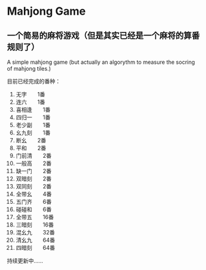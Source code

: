 # Mahjong Game

## 一个简易的麻将游戏（但是其实已经是一个麻将的算番规则了）  
A simple mahjong game (but actually an algorythm to measure the socring of mahjong tiles.)   

目前已经完成的番种：  
1. 无字&emsp;&emsp;1番   
2. 连六&emsp;&emsp;1番
3. 喜相逢&emsp;&emsp;1番
4. 四归一&emsp;&emsp;1番
5. 老少副&emsp;&emsp;1番
6. 幺九刻&emsp;&emsp;1番
7. 断幺&emsp;&emsp;2番
8. 平和&emsp;&emsp;2番
9. 门前清&emsp;&emsp;2番
10. 一般高&emsp;&emsp;2番
11. 缺一门&emsp;&emsp;2番
12. 双暗刻&emsp;&emsp;2番
13. 双同刻&emsp;&emsp;2番
14. 全带幺&emsp;&emsp;4番
15. 五门齐&emsp;&emsp;6番
16. 碰碰和&emsp;&emsp;6番
17. 全带五&emsp;&emsp;16番
18. 三暗刻&emsp;&emsp;16番
19. 混幺九&emsp;&emsp;32番
20. 清幺九&emsp;&emsp;64番
21. 四暗刻&emsp;&emsp;64番

持续更新中……

